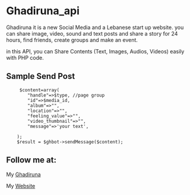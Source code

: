 # Ghadiruna_api
Ghadiruna
it is a new Social Media and a Lebanese start up website. you can share image, video, sound and text posts and share a story for 24 hours, find friends, create groups and make an event.

in this API, you can Share Contents (Text, Images, Audios, Videos) easily with PHP code.


## Sample Send Post 
```
     $content=array(
        "handle"=>$type, //page group
        "id"=>$media_id,
        "album"=>"",
        "location"=>"",
        "feeling_value"=>"",
        "video_thumbnail"=>"",
        "message"=>'your text',

    );
    $result = $ghbot->sendMessage($content);
 ```

## Follow me at: 
My [Ghadiruna](https://www.ghadiruna.com/pages/skhanzadeh_ir)

My [Website](https://skhanzadeh.ir)
